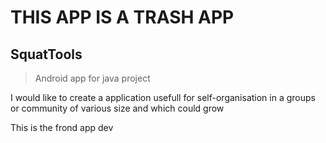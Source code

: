 # THIS APP IS A TRASH APP
## SquatTools
> Android app for java project

I would like to create a application usefull for self-organisation in a groups or community 
of various size and which could grow

This is the frond app dev


